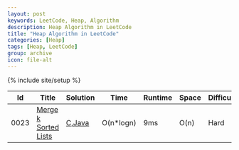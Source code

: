```yaml
---
layout: post
keywords: LeetCode, Heap, Algorithm
description: Heap Algorithm in LeetCode
title: "Heap Algorithm in LeetCode"
categories: [Heap]
tags: [Heap, LeetCode]
group: archive
icon: file-alt
---
```

{% include site/setup %}

|Id  | Title  | Solution   | Time | Runtime |  Space | Difficulty  | Catagory|
 ------------ | ------------ | ------------ | ------------ | ------------ | ------------ | ------------ | ------------
|0023|[Merge k Sorted Lists](https://leetcode.com/problems/merge-k-sorted-lists) | [C,Java](https://e.srl/leetcode-23/)  | O(n\*logn) |9ms| O(n)  |  Hard |Heap|









